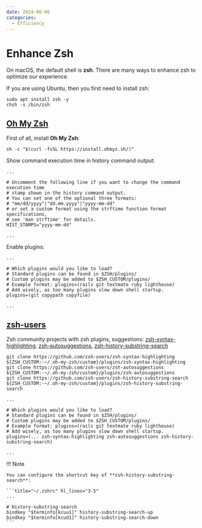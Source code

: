 ```yaml
---
date: 2024-06-06
categories:
  - Efficiency
---
```


# Enhance Zsh

On macOS, the default shell is **zsh**. There are many ways to enhance zsh to optimize our experience.

<!-- more -->

If you are using Ubuntu, then you first need to install zsh:

```shell
sudo apt install zsh -y
chsh -s /bin/zsh
```

## [Oh My Zsh](https://github.com/ohmyzsh/ohmyzsh)

First of all, install **Oh My Zsh**:

```shell
sh -c "$(curl -fsSL https://install.ohmyz.sh/)"
```

Show command execution time in history command output:

```title="~/.zshrc" hl_lines="9"
...

# Uncomment the following line if you want to change the command execution time
# stamp shown in the history command output.
# You can set one of the optional three formats:
# "mm/dd/yyyy"|"dd.mm.yyyy"|"yyyy-mm-dd"
# or set a custom format using the strftime function format specifications,
# see 'man strftime' for details.
HIST_STAMPS="yyyy-mm-dd"

...
```

Enable plugins:

```title="~/.zshrc" hl_lines="8"
...

# Which plugins would you like to load?
# Standard plugins can be found in $ZSH/plugins/
# Custom plugins may be added to $ZSH_CUSTOM/plugins/
# Example format: plugins=(rails git textmate ruby lighthouse)
# Add wisely, as too many plugins slow down shell startup.
plugins=(git copypath copyfile)

...
```


## [zsh-users](https://github.com/zsh-users)

Zsh community projects with zsh plugins, suggestions:
[zsh-syntax-highlighting](https://github.com/zsh-users/zsh-syntax-highlighting), 
[zsh-autosuggestions](https://github.com/zsh-users/zsh-autosuggestions), 
[zsh-history-substring-search](https://github.com/zsh-users/zsh-history-substring-search)

```shell
git clone https://github.com/zsh-users/zsh-syntax-highlighting ${ZSH_CUSTOM:-~/.oh-my-zsh/custom}/plugins/zsh-syntax-highlighting
git clone https://github.com/zsh-users/zsh-autosuggestions ${ZSH_CUSTOM:-~/.oh-my-zsh/custom}/plugins/zsh-autosuggestions
git clone https://github.com/zsh-users/zsh-history-substring-search ${ZSH_CUSTOM:-~/.oh-my-zsh/custom}/plugins/zsh-history-substring-search
```

```title="~/.zshrc" hl_lines="8"
...

# Which plugins would you like to load?
# Standard plugins can be found in $ZSH/plugins/
# Custom plugins may be added to $ZSH_CUSTOM/plugins/
# Example format: plugins=(rails git textmate ruby lighthouse)
# Add wisely, as too many plugins slow down shell startup.
plugins=(... zsh-syntax-highlighting zsh-autosuggestions zsh-history-substring-search)

...
```

!!! Note
    
    You can configure the shortcut key of **zsh-history-substring-search**:

    ```title="~/.zshrc" hl_lines="3-5"
    ... 

    # History-substring-search
    bindkey "$terminfo[kcuu1]" history-substring-search-up
    bindkey "$terminfo[kcud1]" history-substring-search-down
    ```

